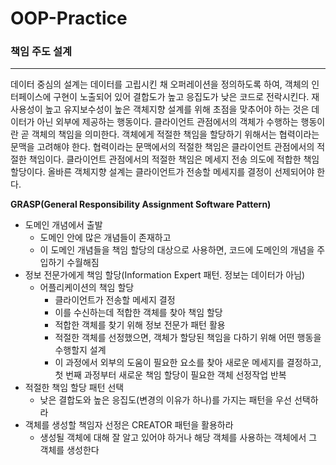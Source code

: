 # OOP-Practice

### 책임 주도 설계
---
데이터 중심의 설계는 데이터를 고립시킨 채 오퍼레이션을 정의하도록 하여, 객체의 인터페이스에 구현이 노출되어 있어 결합도가 높고 응집도가 낮은 코드로 전락시킨다.
재사용성이 높고 유지보수성이 높은 객체지향 설계를 위해 초점을 맞추어야 하는 것은 데이터가 아닌 외부에 제공하는 행동이다.
클라이언트 관점에서의 객체가 수행하는 행동이란 곧 객체의 책임을 의미한다.
객체에게 적절한 책임을 할당하기 위해서는 협력이라는 문맥을 고려해야 한다.
협력이라는 문맥에서의 적절한 책임은 클라이언트 관점에서의 적절한 책임이다.
클라이언트 관점에서의 적절한 책임은 메세지 전송 의도에 적합한 책임 할당이다. 
올바른 객체지향 설계는 클라이언트가 전송할 메세지를 결정이 선제되어야 한다.

**GRASP(General Responsibility Assignment Software Pattern)**
- 도메인 개념에서 출발
  - 도메인 안에 많은 개념들이 존재하고
  - 이 도메인 개념들을 책임 할당의 대상으로 사용하면, 코드에 도메인의 개념을 주입하기 수월해짐
- 정보 전문가에게 책임 할당(Information Expert 패턴. 정보는 데이터가 아님)
  - 어플리케이션의 책임 할당
    - 클라이언트가 전송할 메세지 결정
    - 이를 수신하는데 적합한 객체를 찾아 책임 할당
    - 적합한 객체를 찾기 위해 정보 전문가 패턴 활용
    - 적절한 객체를 선정했으면, 객체가 할당된 책임을 다하기 위해 어떤 행동을 수행할지 설계
    - 이 과정에서 외부의 도움이 필요한 요소를 찾아 새로운 메세지를 결정하고, 첫 번째 과정부터 새로운 책임 할당이 필요한 객체 선정작업 반복
- 적절한 책임 할당 패턴 선택
  - 낮은 결합도와 높은 응집도(변경의 이유가 하나)를 가지는 패턴을 우선 선택하라
- 객체를 생성할 책임자 선정은 CREATOR 패턴을 활용하라
  - 생성될 객체에 대해 잘 알고 있어야 하거나 해당 객체를 사용하는 객체에서 그 객체를 생성한다

